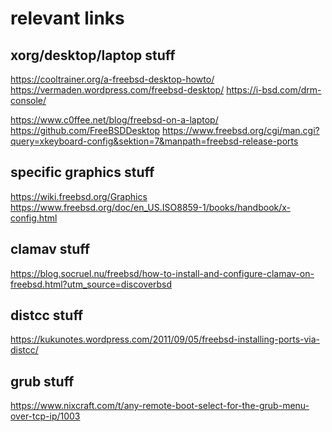 # relevant links


xorg/desktop/laptop stuff
-------------------------

https://cooltrainer.org/a-freebsd-desktop-howto/
https://vermaden.wordpress.com/freebsd-desktop/
https://i-bsd.com/drm-console/

https://www.c0ffee.net/blog/freebsd-on-a-laptop/
https://github.com/FreeBSDDesktop
https://www.freebsd.org/cgi/man.cgi?query=xkeyboard-config&sektion=7&manpath=freebsd-release-ports


specific graphics stuff
-----------------------
https://wiki.freebsd.org/Graphics
https://www.freebsd.org/doc/en_US.ISO8859-1/books/handbook/x-config.html


clamav stuff
------------
https://blog.socruel.nu/freebsd/how-to-install-and-configure-clamav-on-freebsd.html?utm_source=discoverbsd



distcc stuff
------------
https://kukunotes.wordpress.com/2011/09/05/freebsd-installing-ports-via-distcc/



grub stuff
----------
https://www.nixcraft.com/t/any-remote-boot-select-for-the-grub-menu-over-tcp-ip/1003
